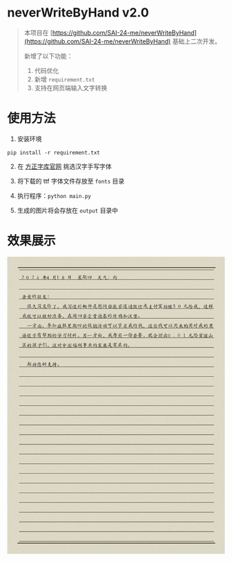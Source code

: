 # neverWriteByHand v2.0

> 本项目在 [https://github.com/SAI-24-me/neverWriteByHand](https://github.com/SAI-24-me/neverWriteByHand) 基础上二次开发。
>
> 新增了以下功能：
>
> 1. 代码优化
> 2. 新增 `requirement.txt` 
> 3. 支持在网页端输入文字转换

# 使用方法

1. 安装环境
```shell
pip install -r requirement.txt
```

2. 在 [方正字库官网](http://www.foundertype.com) 挑选汉字手写字体

3. 将下载的 ttf 字体文件存放至 `fonts` 目录

4. 执行程序：`python main.py`

5. 生成的图片将会存放在 `output` 目录中

# 效果展示

![效果展示](https://github.com/danielchan-25/neverWriteByHand-v2.0/blob/main/output/1713765887.png)
